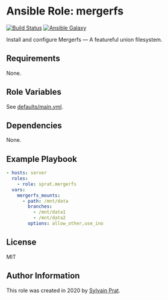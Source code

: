 Ansible Role: mergerfs
======================

[![Build Status][build_badge]][build_link]
[![Ansible Galaxy][galaxy_badge]][galaxy_link]

Install and configure Mergerfs — A featureful union filesystem.

Requirements
------------

None.

Role Variables
--------------

See [defaults/main.yml](defaults/main.yml).

Dependencies
------------

None.

Example Playbook
----------------

```yaml
- hosts: server
  roles:
    - role: sprat.mergerfs
  vars:
    mergerfs_mounts:
      - path: /mnt/data
        branches:
          - /mnt/data1
          - /mnt/data2
        options: allow_other,use_ino
```

License
-------

MIT

Author Information
------------------

This role was created in 2020 by [Sylvain Prat](https://github.com/sprat).


[build_badge]:  https://img.shields.io/github/workflow/status/sprat/ansible-role-mergerfs/CI
[build_link]:   https://github.com/sprat/ansible-role-mergerfs/actions?query=workflow:CI
[galaxy_badge]: https://img.shields.io/ansible/role/47517
[galaxy_link]:  https://galaxy.ansible.com/sprat/mergerfs
